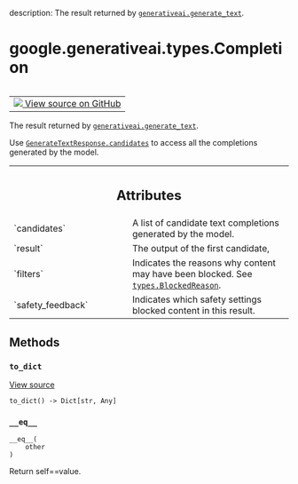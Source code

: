 description: The result returned by <a href="../../../google/generativeai/generate_text.md"><code>generativeai.generate_text</code></a>.

<div itemscope itemtype="http://developers.google.com/ReferenceObject">
<meta itemprop="name" content="google.generativeai.types.Completion" />
<meta itemprop="path" content="Stable" />
<meta itemprop="property" content="__eq__"/>
<meta itemprop="property" content="to_dict"/>
</div>

# google.generativeai.types.Completion

<!-- Insert buttons and diff -->

<table class="tfo-notebook-buttons tfo-api nocontent" align="left">
<td>
  <a target="_blank" href="https://github.com/google/generative-ai-python/blob/master/google/generativeai/types/text_types.py#L49-L75">
    <img src="https://www.tensorflow.org/images/GitHub-Mark-32px.png" />
    View source on GitHub
  </a>
</td>
</table>



The result returned by <a href="../../../google/generativeai/generate_text.md"><code>generativeai.generate_text</code></a>.

<!-- Placeholder for "Used in" -->

Use <a href="../../../google/generativeai/protos/GenerateTextResponse.md#candidates"><code>GenerateTextResponse.candidates</code></a> to access all the completions generated by the model.



<!-- Tabular view -->
 <table class="responsive fixed orange">
<colgroup><col width="214px"><col></colgroup>
<tr><th colspan="2"><h2 class="add-link">Attributes</h2></th></tr>

<tr>
<td>
`candidates`<a id="candidates"></a>
</td>
<td>
A list of candidate text completions generated by the model.
</td>
</tr><tr>
<td>
`result`<a id="result"></a>
</td>
<td>
The output of the first candidate,
</td>
</tr><tr>
<td>
`filters`<a id="filters"></a>
</td>
<td>
Indicates the reasons why content may have been blocked.
See <a href="../../../google/generativeai/types/BlockedReason.md"><code>types.BlockedReason</code></a>.
</td>
</tr><tr>
<td>
`safety_feedback`<a id="safety_feedback"></a>
</td>
<td>
Indicates which safety settings blocked content in this result.
</td>
</tr>
</table>



## Methods

<h3 id="to_dict"><code>to_dict</code></h3>

<a target="_blank" class="external" href="https://github.com/google/generative-ai-python/blob/master/google/generativeai/types/text_types.py#L69-L75">View source</a>

<pre class="devsite-click-to-copy prettyprint lang-py tfo-signature-link">
<code>to_dict() -> Dict[str, Any]
</code></pre>




<h3 id="__eq__"><code>__eq__</code></h3>

<pre class="devsite-click-to-copy prettyprint lang-py tfo-signature-link">
<code>__eq__(
    other
)
</code></pre>

Return self==value.




